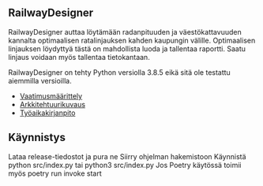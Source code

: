 ## RailwayDesigner

RailwayDesigner auttaa löytämään radanpituuden ja väestökattavuuden kannalta optimaalisen ratalinjauksen kahden kaupungin välille. Optimaalisen linjauksen löydyttyä tästä on mahdollista luoda ja tallentaa raportti. Saatu linjaus voidaan myös tallentaa tietokantaan.

RailwayDesigner on tehty Python versiolla 3.8.5 eikä sitä ole testattu aiemmilla versioilla.


- [Vaatimusmäärittely](./Dokumentaatio/vaatimusmäärittely.md)
- [Arkkitehtuurikuvaus](./Dokumentaatio/arkkitehtuuri.md)
- [Työaikakirjanpito](./Dokumentaatio/työaikakirjanpito.md)

## Käynnistys

Lataa release-tiedostot ja pura ne
Siirry ohjelman hakemistoon
Käynnistä python src/index.py tai python3 src/index.py
Jos Poetry käytössä toimii myös poetry run invoke start

